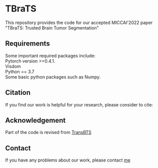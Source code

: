 # TBraTS
This repository provides the code for our accepted MICCAI'2022 paper "TBraTS: Trusted Brain Tumor Segmentation"
## Requirements
Some important required packages include:  
Pytorch version >=0.4.1.  
Visdom  
Python == 3.7  
Some basic python packages such as Numpy.  
## Citation
If you find our work is helpful for your research, please consider to cite:  

## Acknowledgement
Part of the code is revised from [TransBTS](https://github.com/Wenxuan-1119/TransBTS) 

## Contact
If you have any problems about our work, please contact [me](kezou8@gmail.com) 

